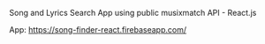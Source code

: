 Song and Lyrics Search App using public musixmatch API - React.js

App: https://song-finder-react.firebaseapp.com/
